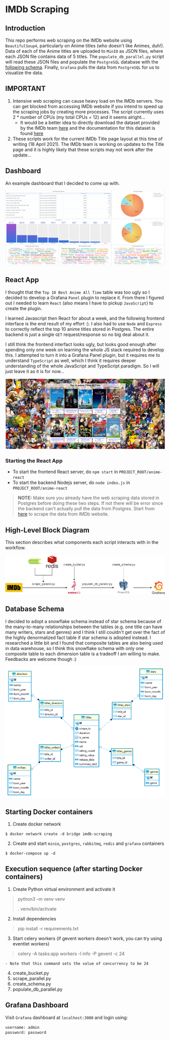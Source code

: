 # IMDb Scraping

## Introduction
This repo performs web scraping on the IMDb website using `BeautifulSoup4`, particularly on Anime titles (who doesn't like Animes, duh!). Data of each of the Anime titles are uploaded to `MinIO` as JSON files, where each JSON file contains data of 5 titles. The `populate_db_parallel.py` script will read these JSON files and populate the `PostgreSQL` database with the [following schema](#database-schema). Finally, `Grafana` pulls the data from `PostgreSQL` for us to visualize the data.

## IMPORTANT
1. Intensive web scraping can cause heavy load on the IMDb servers. You can get blocked from accessing IMDb website if you intend to speed up the scraping jobs by creating more processes. The script currently uses 2 * number of CPUs (my total CPUs = 12) and it seems alright...
    - It would be a better idea to directly download the dataset provided by the IMDb team [here](https://datasets.imdbws.com/) and the documentation for this dataset is found [here](https://www.imdb.com/interfaces/)
2. These scripts work for the current IMDb Title page layout at this time of writing (18 April 2021). The IMDb team is working on updates to the Title page and it is highly likely that these scripts may not work after the update...

## Dashboard
An example dashboard that I decided to come up with. 

![dashboard](./images/dashboard.png)

## React App
I thought that the `Top 10 Best Anime All Time` table was too ugly so I decided to develop a Grafana `Panel` plugin to replace it. From there I figured out I needed to learn `React` (also means I have to pickup `JavaScript`) to create the plugin. 

I learned Javascript then React for about a week, and the following frontend interface is the end result of my effort :). I also had to use `Node` and `Express` to correctly reflect the top 10 anime titles stored in Postgres. The entire backend is just a single `GET` request/response so no big deal about it. 

I still think the frontend interfact looks ugly, but looks good enough after spending only one week on learning the whole JS stack required to develop this. I attempted to turn it into a Grafana Panel plugin, but it requires me to understand `TypeScript` as well, which I think it requires deeper understanding of the whole JavaScript and TypeScript paradigm. So I will just leave it as it is for now...

![anime-react](./images/anime-react.png)

### Starting the React App
- To start the frontend React server, do `npm start` in `PROJECT_ROOT/anime-react`
- To start the backend Nodejs server, do `node index.js` in `PROJECT_ROOT/anime-react`
> **__NOTE:__** Make sure you already have the web scraping data stored in Postgres before doing these two steps. If not there will be error since the backend can't actually pull the data from Postgres. Start from [here](#starting-docker-containers) to scrape the data from IMDb website. 

## High-Level Block Diagram
This section describes what components each script interacts with in the workflow.

![imdb-scraping](./images/imdb-scraping.png)

## Database Schema
I decided to adopt a snowflake schema instead of star schema because of the many-to-many relationships between the tables (e.g. one title can have many writers, stars and genres) and I think I still couldn't get over the fact of the highly denormalized fact table if star schema is adopted instead. I researched a little bit and I found that composite tables are also being used in data warehouse, so I think this snowflake schema with only one composite table to each dimension table is a tradeoff I am willing to make. Feedbacks are welcome though :)

![db-schema](./images/db_schema.png)

## Starting Docker containers
1. Create docker network
```
$ docker network create -d bridge imdb-scraping
```
2. Create and start `minio`, `postgres`, `rabbitmq`, `redis` and `grafana` containers
```
$ docker-compose up -d
```

## Execution sequence (after starting Docker containers)
1. Create Python virtual environment and activate it
> python3 -m venv venv
> 
> . venv/bin/activate
2. Install dependencies
> pip install -r requirements.txt
3. Start celery workers (if gevent workers doesn't work, you can try using eventlet workers)
> celery -A tasks:app workers -l info -P gevent -c 24

    - Note that this command sets the value of concurrency to be 24

4. create_bucket.py
5. scrape_parallel.py
6. create_schema.py
7. populate_db_parallel.py

## Grafana Dashboard
Visit `Grafana` dashboard at `localhost:3000` and login using:
```
username: admin
password: password
```
